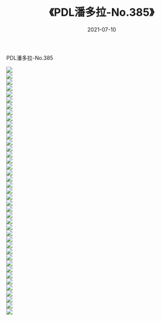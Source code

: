 ﻿---
layout: post
title:  《PDL潘多拉-No.385》
date:   2021-07-10
img: http://img.660000.xyz/Sharelink/网络美图/2021/PDL潘多拉-No.385/000.jpg
categories: [美女, 清纯, 唯美]
---

PDL潘多拉-No.385

  ![](http://img.660000.xyz/Sharelink/网络美图/2021/PDL潘多拉-No.385/001.jpg) <br> ![](http://img.660000.xyz/Sharelink/网络美图/2021/PDL潘多拉-No.385/002.jpg) <br> ![](http://img.660000.xyz/Sharelink/网络美图/2021/PDL潘多拉-No.385/003.jpg) <br> ![](http://img.660000.xyz/Sharelink/网络美图/2021/PDL潘多拉-No.385/004.jpg) <br> ![](http://img.660000.xyz/Sharelink/网络美图/2021/PDL潘多拉-No.385/005.jpg) <br> ![](http://img.660000.xyz/Sharelink/网络美图/2021/PDL潘多拉-No.385/006.jpg) <br> ![](http://img.660000.xyz/Sharelink/网络美图/2021/PDL潘多拉-No.385/007.jpg) <br> ![](http://img.660000.xyz/Sharelink/网络美图/2021/PDL潘多拉-No.385/008.jpg) <br> ![](http://img.660000.xyz/Sharelink/网络美图/2021/PDL潘多拉-No.385/009.jpg) <br> ![](http://img.660000.xyz/Sharelink/网络美图/2021/PDL潘多拉-No.385/010.jpg) <br> ![](http://img.660000.xyz/Sharelink/网络美图/2021/PDL潘多拉-No.385/011.jpg) <br> ![](http://img.660000.xyz/Sharelink/网络美图/2021/PDL潘多拉-No.385/012.jpg) <br> ![](http://img.660000.xyz/Sharelink/网络美图/2021/PDL潘多拉-No.385/013.jpg) <br> ![](http://img.660000.xyz/Sharelink/网络美图/2021/PDL潘多拉-No.385/014.jpg) <br> ![](http://img.660000.xyz/Sharelink/网络美图/2021/PDL潘多拉-No.385/015.jpg) <br> ![](http://img.660000.xyz/Sharelink/网络美图/2021/PDL潘多拉-No.385/016.jpg) <br> ![](http://img.660000.xyz/Sharelink/网络美图/2021/PDL潘多拉-No.385/017.jpg) <br> ![](http://img.660000.xyz/Sharelink/网络美图/2021/PDL潘多拉-No.385/018.jpg) <br> ![](http://img.660000.xyz/Sharelink/网络美图/2021/PDL潘多拉-No.385/019.jpg) <br> ![](http://img.660000.xyz/Sharelink/网络美图/2021/PDL潘多拉-No.385/020.jpg) <br> ![](http://img.660000.xyz/Sharelink/网络美图/2021/PDL潘多拉-No.385/021.jpg) <br> ![](http://img.660000.xyz/Sharelink/网络美图/2021/PDL潘多拉-No.385/022.jpg) <br> ![](http://img.660000.xyz/Sharelink/网络美图/2021/PDL潘多拉-No.385/023.jpg) <br> ![](http://img.660000.xyz/Sharelink/网络美图/2021/PDL潘多拉-No.385/024.jpg) <br> ![](http://img.660000.xyz/Sharelink/网络美图/2021/PDL潘多拉-No.385/025.jpg) <br> ![](http://img.660000.xyz/Sharelink/网络美图/2021/PDL潘多拉-No.385/026.jpg) <br> ![](http://img.660000.xyz/Sharelink/网络美图/2021/PDL潘多拉-No.385/027.jpg) <br> ![](http://img.660000.xyz/Sharelink/网络美图/2021/PDL潘多拉-No.385/028.jpg) <br> ![](http://img.660000.xyz/Sharelink/网络美图/2021/PDL潘多拉-No.385/029.jpg) <br> ![](http://img.660000.xyz/Sharelink/网络美图/2021/PDL潘多拉-No.385/030.jpg) <br> ![](http://img.660000.xyz/Sharelink/网络美图/2021/PDL潘多拉-No.385/031.jpg) <br> ![](http://img.660000.xyz/Sharelink/网络美图/2021/PDL潘多拉-No.385/032.jpg) <br> ![](http://img.660000.xyz/Sharelink/网络美图/2021/PDL潘多拉-No.385/033.jpg) <br> ![](http://img.660000.xyz/Sharelink/网络美图/2021/PDL潘多拉-No.385/034.jpg) <br> ![](http://img.660000.xyz/Sharelink/网络美图/2021/PDL潘多拉-No.385/035.jpg) <br> ![](http://img.660000.xyz/Sharelink/网络美图/2021/PDL潘多拉-No.385/036.jpg) <br> ![](http://img.660000.xyz/Sharelink/网络美图/2021/PDL潘多拉-No.385/037.jpg) <br> ![](http://img.660000.xyz/Sharelink/网络美图/2021/PDL潘多拉-No.385/038.jpg) <br> ![](http://img.660000.xyz/Sharelink/网络美图/2021/PDL潘多拉-No.385/039.jpg) <br> ![](http://img.660000.xyz/Sharelink/网络美图/2021/PDL潘多拉-No.385/040.jpg) <br> ![](http://img.660000.xyz/Sharelink/网络美图/2021/PDL潘多拉-No.385/041.jpg) <br>